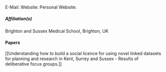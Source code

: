 E-Mail:
Website:
Personal Website:


##### Affiliation(s)
Brighton and Sussex Medical School, Brighton, UK

#### Papers
[[Understanding how to build a social licence for using novel linked datasets for planning and research in Kent, Surrey and Sussex - Results of deliberative focus groups.]]